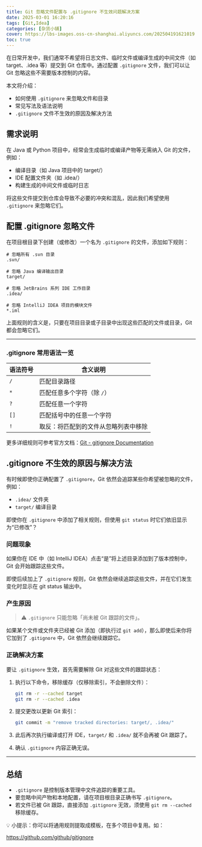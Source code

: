 ```yaml
---
title: Git 忽略文件配置与 .gitignore 不生效问题解决方案
date: 2025-03-01 16:20:16
tags: [Git,Idea]
categories: [杂货小铺]
cover: https://lbs-images.oss-cn-shanghai.aliyuncs.com/202504191621019.png
toc: true
---
```


在日常开发中，我们通常不希望将日志文件、临时文件或编译生成的中间文件（如 target、.idea 等）提交到 Git 仓库中。通过配置 `.gitignore` 文件，我们可以让 Git 忽略这些不需要版本控制的内容。

本文将介绍：

- 如何使用 `.gitignore` 来忽略文件和目录
- 常见写法及语法说明
- `.gitignore` 文件不生效的原因及解决方法

<!-- more -->

## 需求说明

在 Java 或 Python 项目中，经常会生成临时或编译产物等无需纳入 Git 的文件，例如：

- 编译目录（如 Java 项目中的 target/）
- IDE 配置文件夹（如 .idea/）
- 构建生成的中间文件或临时日志

将这些文件提交到仓库会导致不必要的冲突和混乱，因此我们希望使用 `.gitignore` 来忽略它们。


## 配置 .gitignore 忽略文件

在项目根目录下创建（或修改）一个名为 `.gitignore` 的文件，添加如下规则：

```gitignore
# 忽略所有 .svn 目录
.svn/

# 忽略 Java 编译输出目录
target/

# 忽略 JetBrains 系列 IDE 工作目录
.idea/

# 忽略 IntelliJ IDEA 项目的模块文件
*.iml
```

上面规则的含义是，只要在项目目录或子目录中出现这些匹配的文件或目录，Git 都会忽略它们。

---

### .gitignore 常用语法一览

| 语法符号 | 含义说明                            |
|----------|-------------------------------------|
| `/`      | 匹配目录路径                        |
| `*`      | 匹配任意多个字符（除 `/`）         |
| `?`      | 匹配任意一个字符                    |
| `[]`     | 匹配括号中的任意一个字符            |
| `!`      | 取反：将匹配到的文件从忽略列表中移除 |

更多详细规则可参考官方文档：[Git - gitignore Documentation](https://git-scm.com/docs/gitignore)

## .gitignore 不生效的原因与解决方法

有时候即使你正确配置了 `.gitignore`，Git 依然会追踪某些你希望被忽略的文件，例如：

- `.idea/` 文件夹
- `target/` 编译目录

即使你在 `.gitignore` 中添加了相关规则，但使用 `git status` 时它们依旧显示为“已修改”？

### 问题现象

如果你在 IDE 中（如 IntelliJ IDEA）点击“是”将上述目录添加到了版本控制中，Git 会开始跟踪这些文件。

即使后续加上了 `.gitignore` 规则，Git 依然会继续追踪这些文件，并在它们发生变化时显示在 git status 输出中。

### 产生原因

> ⚠️ `.gitignore` 只能忽略「尚未被 Git 跟踪的文件」。

如果某个文件或文件夹已经被 Git 添加（即执行过 `git add`），那么即使后来你将它加到了 `.gitignore` 中，Git 依然会继续跟踪它。

### 正确解决方案

要让 `.gitignore` 生效，首先需要解除 Git 对这些文件的跟踪状态：

1. 执行以下命令，移除缓存（仅移除索引，不会删除文件）：

    ```bash
    git rm -r --cached target
    git rm -r --cached .idea
    ```

2. 提交更改以更新 Git 索引：

    ```bash
    git commit -m "remove tracked directories: target/, .idea/"
    ```

3. 此后再次执行编译或打开 IDE，`target/` 和 `.idea/` 就不会再被 Git 跟踪了。

4. 确认 `.gitignore` 内容正确无误。

---

## 总结

- `.gitignore` 是控制版本管理中文件追踪的重要工具。
- 要忽略中间产物和本地配置，请在项目根目录正确书写 `.gitignore`。
- 若文件已被 Git 跟踪，直接添加 `.gitignore` 无效，须使用 `git rm --cached` 移除缓存。

💡 小提示：你可以将通用规则提取成模板，在多个项目中复用。如：

https://github.com/github/gitignore